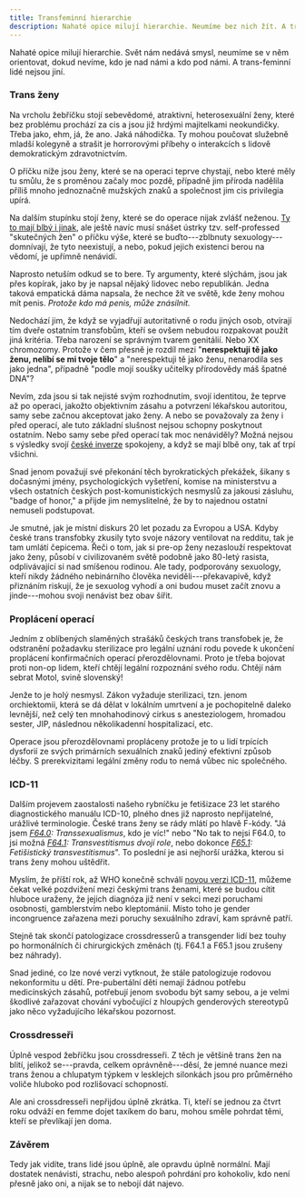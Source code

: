 ```yaml
---
title: Transfeminní hierarchie
description: Nahaté opice milují hierarchie. Neumíme bez nich žít. A trans-feminní lidé nejsou jiní.
---
```


Nahaté opice milují hierarchie. Svět nám nedává smysl, neumíme se v něm orientovat, dokud nevíme, kdo je nad námi a kdo pod námi. A trans-feminní lidé nejsou jiní.

### Trans ženy

Na vrcholu žebříčku stojí sebevědomé, atraktivní, heterosexuální ženy, které bez problému prochází za cis a jsou již hrdými majitelkami neokundičky. Třeba jako, ehm, já, že ano. Jaká náhodička. Ty mohou poučovat služebně mladší kolegyně a strašit je horrorovými příbehy o interakcích s lidově demokratickým zdravotnictvím.

O příčku níže jsou ženy, které se na operaci teprve chystají, nebo které měly tu smůlu, že s proměnou začaly moc pozdě, případně jim příroda nadělila příliš mnoho jednoznačně mužských znaků a společnost jim cis privilegia upírá.

Na dalším stupínku stojí ženy, které se do operace nijak zvlášť neženou. [Ty to mají blbý i jinak](/byt-trans-v-cr/), ale ještě navíc musí snášet ústrky tzv. self-professed "skutečných žen" o příčku výše, které se buďto---zblbnuty sexuology---domnívají, že tyto neexistují, a nebo, pokud jejich existenci berou na vědomí, je upřímně nenávidí.

Naprosto netuším odkud se to bere. Ty argumenty, které slýchám, jsou jak přes kopírak, jako by je napsal nějaký lidovec nebo republikán. Jedna taková empatická dáma napsala, že nechce žít ve světě, kde ženy mohou mít penis. *Protože kdo má penis, může znásilnit.*

Nedochází jim, že když se vyjadřují autoritativně o rodu jiných osob, otvírají tím dveře ostatním transfobům, kteří se ovšem nebudou rozpakovat použít jiná kritéria. Třeba narození se správným tvarem genitálií. Nebo XX chromozomy. Protože v čem přesně je rozdíl mezi "**nerespektuji tě jako ženu, nelíbí se mi tvoje tělo**" a "nerespektuji tě jako ženu, nenarodila ses jako jedna", případně "podle mojí soušky učitelky přírodovědy máš špatné DNA"? 

Nevím, zda jsou si tak nejisté svým rozhodnutím, svojí identitou, že teprve až po operaci, jakožto objektivním zásahu a potvrzení lékařskou autoritou, samy sebe začnou akceptovat jako ženy. A nebo se považovaly za ženy i před operací, ale tuto základní slušnost nejsou schopny poskytnout ostatním. Nebo samy sebe před operací tak moc nenáviděly? Možná nejsou s výsledky svojí [české inverze](/aikchol-vs-motol/) spokojeny, a když se mají blbě ony, tak ať trpí všichni.

Snad jenom považují své překonání těch byrokratických překážek, šikany s dočasnými jmény, psychologických vyšetření, komise na ministerstvu a všech ostatních českých post-komunistických nesmyslů za jakousi zásluhu, "badge of honor," a přijde jim nemyslitelné, že by to najednou ostatní nemuseli podstupovat. 

Je smutné, jak je místní diskurs 20 let pozadu za Evropou a USA. Kdyby české trans transfobky zkusily tyto svoje názory ventilovat na redditu, tak je tam umlátí čepicema. Řeči o tom, jak si pre-op ženy nezaslouží respektovat jako ženy, působí v civilizovaném světě podobně jako 80-letý rasista, odplivávající si nad smíšenou rodinou. Ale tady, podporovány sexuology, kteří nikdy žádného nebinárního člověka neviděli---překavapivě, když přiznáním riskují, že je sexuolog vyhodí a oni budou muset začít znovu a jinde---mohou svoji nenávist bez obav šířit. 

### Proplácení operací

Jedním z oblíbených slaměných strašáků českých trans transfobek je, že odstranění požadavku  sterilizace pro legální uznání rodu povede k ukončení proplácení konfirmačních operací přerozdělovnami. Proto je třeba bojovat proti non-op lidem, kteří chtějí legální rozpoznání svého rodu. Chtějí nám sebrat Motol, svině slovenský!

Jenže to je holý nesmysl. Zákon vyžaduje sterilizaci, tzn. jenom orchiektomii, která se dá dělat v lokálním umrtvení a je pochopitelně daleko levnější, než celý ten mnohahodinový cirkus s anesteziologem, hromadou sester, JIP, následnou několikadenní hospitalizací, etc.

Operace jsou přerozdělovnami propláceny protože je to u lidí trpících dysforií ze svých primárních sexuálních znaků jediný efektivní způsob léčby. S prerekvizitami legální změny rodu to nemá vůbec nic společného.

### ICD-11

Dalším projevem zaostalosti našeho rybníčku je fetišizace 23 let starého diagnostického manuálu ICD-10, plného dnes již naprosto nepřijatelné, urážlivé terminologie. České trans ženy se rády mlátí po hlavě F-kódy. "Já jsem *[F64.0](http://apps.who.int/classifications/icd10/browse/2008/en#/F64.0): Transsexualismus*, kdo je víc!" nebo "No tak to nejsi F64.0, to jsi možná *[F64.1](http://apps.who.int/classifications/icd10/browse/2008/en#/F64.1): Transvestitismus dvojí role*, nebo dokonce *[F65.1](http://apps.who.int/classifications/icd10/browse/2008/en#/F65.1): Fetišistický transvestitismus*". To poslední je asi nejhorší urážka, kterou si trans ženy mohou uštědřit. 

Myslím, že příští rok, až WHO konečně schválí [novou verzi ICD-11](http://apps.who.int/classifications/icd11/browse/l-m/en#/http%3a%2f%2fid.who.int%2ficd%2fentity%2f90875286), můžeme čekat velké pozdvižení mezi českými trans ženami, které se budou cítit hluboce uraženy, že jejich diagnóza již není v sekci mezi poruchami osobnosti, gamblerstvím nebo kleptománií. Místo toho je gender incongruence zařazena mezi poruchy sexuálního zdraví, kam správně patří.

Stejně tak skončí patologizace crossdresserů a transgender lidí bez touhy po hormonálních či chirurgických změnách (tj. F64.1 a F65.1 jsou zrušeny bez náhrady).

Snad jediné, co lze nové verzi vytknout, že stále patologizuje rodovou nekonformitu u dětí. Pre-pubertální děti nemají žádnou potřebu medicínských zásahů, potřebují jenom svobodu být samy sebou, a je velmi škodlivé zařazovat chování vybočující z hloupých genderových stereotypů jako něco vyžadujícího lékařskou pozornost.

### Crossdresseři

Úplně vespod žebříčku jsou crossdresseři. Z těch je většině trans žen na blití, jelikož se---pravda, celkem oprávněně---děsí, že jemné nuance mezi trans ženou a chlupatym týpkem v lesklejch silonkách jsou pro průměrného voliče hluboko pod rozlišovací schopností.

Ale ani crossdresseři nepřijdou úplně zkrátka. Ti, kteří se jednou za čtvrt roku odváží en femme dojet taxíkem do baru, mohou směle pohrdat těmi, kteří se převlíkají jen doma.

### Závěrem

Tedy jak vidíte, trans lidé jsou úplně, ale opravdu úplně normální. Mají dostatek nenávisti, strachu, nebo alespoň pohrdání pro kohokoliv, kdo není přesně jako oni, a nijak se to nebojí dát najevo.